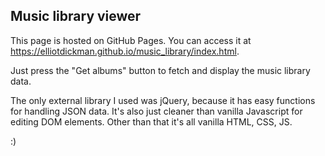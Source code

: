 ## Music library viewer

This page is hosted on GitHub Pages. You can access it at https://elliotdickman.github.io/music_library/index.html.

Just press the "Get albums" button to fetch and display the music library data.

The only external library I used was jQuery, because it has easy functions for handling JSON data. It's also just cleaner than vanilla Javascript for editing DOM elements. Other than that it's all vanilla HTML, CSS, JS.

:)
